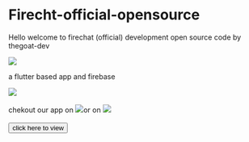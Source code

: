 # Firecht-official-opensource
Hello welcome to firechat (official) development open source code by thegoat-dev

<img src="https://flutter.dev/assets/flutter-lockup-1caf6476beed76adec3c477586da54de6b552b2f42108ec5bc68dc63bae2df75.png" href="flutter.dev"><p>a flutter based app and firebase

  <img src="https://www.gstatic.com/devrel-devsite/prod/v43ebc0c2e4388c8943853f747aa71a1377aff55ab9911c04adbe21ac9f60d685/firebase/images/lockup.png">
  <br>
  <br>
 <span> chekout our app on <img src="https://www.gstatic.com/android/market_images/web/play_prism_hlock_2x.png">or on <img src="https://www.apple.com/v/app-store/a/images/overview/icon_appstore__ev0z770zyxoy_large.png"></span>
  <br>
  <br>
  <button href="">click here to view</button>
